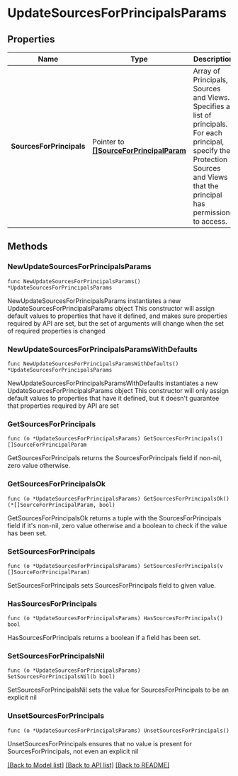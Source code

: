 # UpdateSourcesForPrincipalsParams

## Properties

Name | Type | Description | Notes
------------ | ------------- | ------------- | -------------
**SourcesForPrincipals** | Pointer to [**[]SourceForPrincipalParam**](SourceForPrincipalParam.md) | Array of Principals, Sources and Views.  Specifies a list of principals. For each principal, specify the Protection Sources and Views that the principal has permissions to access. | [optional] 

## Methods

### NewUpdateSourcesForPrincipalsParams

`func NewUpdateSourcesForPrincipalsParams() *UpdateSourcesForPrincipalsParams`

NewUpdateSourcesForPrincipalsParams instantiates a new UpdateSourcesForPrincipalsParams object
This constructor will assign default values to properties that have it defined,
and makes sure properties required by API are set, but the set of arguments
will change when the set of required properties is changed

### NewUpdateSourcesForPrincipalsParamsWithDefaults

`func NewUpdateSourcesForPrincipalsParamsWithDefaults() *UpdateSourcesForPrincipalsParams`

NewUpdateSourcesForPrincipalsParamsWithDefaults instantiates a new UpdateSourcesForPrincipalsParams object
This constructor will only assign default values to properties that have it defined,
but it doesn't guarantee that properties required by API are set

### GetSourcesForPrincipals

`func (o *UpdateSourcesForPrincipalsParams) GetSourcesForPrincipals() []SourceForPrincipalParam`

GetSourcesForPrincipals returns the SourcesForPrincipals field if non-nil, zero value otherwise.

### GetSourcesForPrincipalsOk

`func (o *UpdateSourcesForPrincipalsParams) GetSourcesForPrincipalsOk() (*[]SourceForPrincipalParam, bool)`

GetSourcesForPrincipalsOk returns a tuple with the SourcesForPrincipals field if it's non-nil, zero value otherwise
and a boolean to check if the value has been set.

### SetSourcesForPrincipals

`func (o *UpdateSourcesForPrincipalsParams) SetSourcesForPrincipals(v []SourceForPrincipalParam)`

SetSourcesForPrincipals sets SourcesForPrincipals field to given value.

### HasSourcesForPrincipals

`func (o *UpdateSourcesForPrincipalsParams) HasSourcesForPrincipals() bool`

HasSourcesForPrincipals returns a boolean if a field has been set.

### SetSourcesForPrincipalsNil

`func (o *UpdateSourcesForPrincipalsParams) SetSourcesForPrincipalsNil(b bool)`

 SetSourcesForPrincipalsNil sets the value for SourcesForPrincipals to be an explicit nil

### UnsetSourcesForPrincipals
`func (o *UpdateSourcesForPrincipalsParams) UnsetSourcesForPrincipals()`

UnsetSourcesForPrincipals ensures that no value is present for SourcesForPrincipals, not even an explicit nil

[[Back to Model list]](../README.md#documentation-for-models) [[Back to API list]](../README.md#documentation-for-api-endpoints) [[Back to README]](../README.md)


